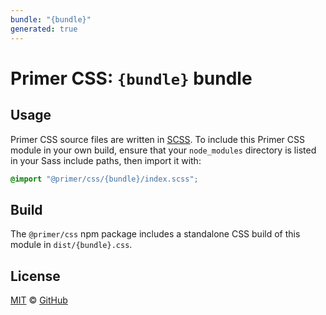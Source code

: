 ```yaml
---
bundle: "{bundle}"
generated: true
---
```


# Primer CSS: `{bundle}` bundle

## Usage

Primer CSS source files are written in [SCSS]. To include this Primer CSS module in your own build, ensure that your `node_modules` directory is listed in your Sass include paths, then import it with:

```scss
@import "@primer/css/{bundle}/index.scss";
```

## Build

The `@primer/css` npm package includes a standalone CSS build of this module in `dist/{bundle}.css`.

## License

[MIT](https://github.com/primer/css/blob/master/LICENSE) &copy; [GitHub](https://github.com/)


[scss]: https://sass-lang.com/documentation/syntax#scss
